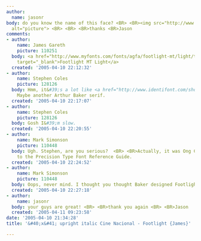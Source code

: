 ```yaml
---
author:
  name: jasonr
body: do you know the name of this face? <BR> <BR><img src="http://www.typophile.com/forums/messages/83/69317.jpg"
  alt="picture"> <BR> <BR> <BR>thanks <BR>Jason
comments:
- author:
    name: James Gareth
    picture: 110251
  body: <a href="http://www.myfonts.com/fonts/agfa/footlight-mt/light/testdrive.html?s=Cine&amp;p=48"
    target="_blank">Footlight MT Light</a>
  created: '2005-04-10 22:12:32'
- author:
    name: Stephen Coles
    picture: 128126
  body: Hmm, it&#39;s a lot like <a href="http://www.identifont.com/show?N1">Hiroshige</a>.
    Maybe another Arthur Baker serif.
  created: '2005-04-10 22:17:07'
- author:
    name: Stephen Coles
    picture: 128126
  body: Gosh I&#39;m slow.
  created: '2005-04-10 22:20:55'
- author:
    name: Mark Simonson
    picture: 110448
  body: Ugh. Stephen, are you serious?  <BR> <BR>Actually, it was Ong Chong Wah, according
    to the Precision Type Font Reference Guide.
  created: '2005-04-10 22:24:52'
- author:
    name: Mark Simonson
    picture: 110448
  body: Oops, never mind. I thought you thought Baker designed Footlight.
  created: '2005-04-10 22:27:18'
- author:
    name: jasonr
  body: your guys are great! <BR> <BR>thank you again <BR> <BR>Jason
  created: '2005-04-11 09:23:58'
date: '2005-04-10 21:34:28'
title: '&#40;x&#41; upright italic Cine Nacional - Footlight {James}'

---
```

